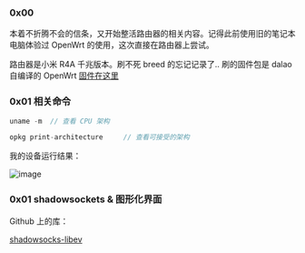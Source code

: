### 0x00 
本着不折腾不会的信条，又开始整活路由器的相关内容。记得此前使用旧的笔记本电脑体验过 OpenWrt 的使用，这次直接在路由器上尝试。

路由器是小米 R4A 千兆版本。刷不死 breed 的忘记记录了.. 刷的固件包是 dalao 自编译的 OpenWrt [固件在这里](https://github.com/Cvjark/MyRouter/files/9542925/openwrt-ramips-mt7621-xiaomi_mi-router-4a-gigabit-squashfs-sysupgrade.zip)



### 0x01 相关命令
```C
uname -m  // 查看 CPU 架构

opkg print-architecture     // 查看可接受的架构
```

我的设备运行结果：

![image](https://user-images.githubusercontent.com/89090949/189539003-595cc3e5-ed17-4411-90fc-0d1f08a856af.png)



### 0x01 shadowsockets & 图形化界面
Github 上的库：

[shadowsocks-libev](https://github.com/shadowsocks/shadowsocks-libev)


